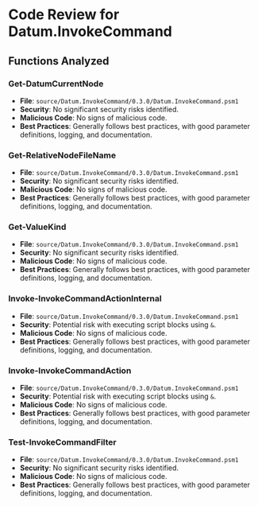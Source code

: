 # Code Review for Datum.InvokeCommand

## Functions Analyzed

### Get-DatumCurrentNode

- **File**: `source/Datum.InvokeCommand/0.3.0/Datum.InvokeCommand.psm1`
- **Security**: No significant security risks identified.
- **Malicious Code**: No signs of malicious code.
- **Best Practices**: Generally follows best practices, with good parameter definitions, logging, and documentation.

### Get-RelativeNodeFileName

- **File**: `source/Datum.InvokeCommand/0.3.0/Datum.InvokeCommand.psm1`
- **Security**: No significant security risks identified.
- **Malicious Code**: No signs of malicious code.
- **Best Practices**: Generally follows best practices, with good parameter definitions, logging, and documentation.

### Get-ValueKind

- **File**: `source/Datum.InvokeCommand/0.3.0/Datum.InvokeCommand.psm1`
- **Security**: No significant security risks identified.
- **Malicious Code**: No signs of malicious code.
- **Best Practices**: Generally follows best practices, with good parameter definitions, logging, and documentation.

### Invoke-InvokeCommandActionInternal

- **File**: `source/Datum.InvokeCommand/0.3.0/Datum.InvokeCommand.psm1`
- **Security**: Potential risk with executing script blocks using `&`.
- **Malicious Code**: No signs of malicious code.
- **Best Practices**: Generally follows best practices, with good parameter definitions, logging, and documentation.

### Invoke-InvokeCommandAction

- **File**: `source/Datum.InvokeCommand/0.3.0/Datum.InvokeCommand.psm1`
- **Security**: Potential risk with executing script blocks using `&`.
- **Malicious Code**: No signs of malicious code.
- **Best Practices**: Generally follows best practices, with good parameter definitions, logging, and documentation.

### Test-InvokeCommandFilter

- **File**: `source/Datum.InvokeCommand/0.3.0/Datum.InvokeCommand.psm1`
- **Security**: No significant security risks identified.
- **Malicious Code**: No signs of malicious code.
- **Best Practices**: Generally follows best practices, with good parameter definitions, logging, and documentation.
